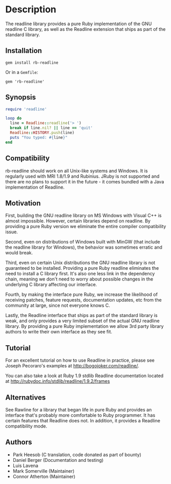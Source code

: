 # Description

The readline library provides a pure Ruby implementation of the GNU
readline C library, as well as the Readline extension that ships as part
of the standard library.

## Installation

    gem install rb-readline
  
Or in a `Gemfile`:
  
    gem 'rb-readline'

## Synopsis

```ruby
require 'readline'

loop do
  line = Readline::readline('> ')
  break if line.nil? || line == 'quit'
  Readline::HISTORY.push(line)
  puts "You typed: #{line}"
end
```

## Compatibility

rb-readline should work on all Unix-like systems and Windows. It is regularly
used with MRI 1.8/1.9 and Rubinius. JRuby is not supported and there are no
plans to support it in the future - it comes bundled with a Java implementation
of Readline.

## Motivation

First, building the GNU readline library on MS Windows with Visual C++ is
almost impossible. However, certain libraries depend on readline. By providing
a pure Ruby version we eliminate the entire compiler compatibility issue.

Second, even on distributions of Windows built with MinGW (that include
the readline library for Windows), the behavior was sometimes erratic and
would break.

Third, even on certain Unix distributions the GNU readline library is not
guaranteed to be installed. Providing a pure Ruby readline eliminates the
need to install a C library first. It's also one less link in the dependency
chain, meaning we don't need to worry about possible changes in the underlying
C library affecting our interface.

Fourth, by making the interface pure Ruby, we increase the likelihood of
receiving patches, feature requests, documentation updates, etc from the
community at large, since not everyone knows C.

Lastly, the Readline interface that ships as part of the standard library is
weak, and only provides a very limited subset of the actual GNU readline
library. By providing a pure Ruby implementation we allow 3rd party library
authors to write their own interface as they see fit.

## Tutorial

For an excellent tutorial on how to use Readline in practice, please see
Joseph Pecoraro's examples at http://bogojoker.com/readline/.

You can also take a look at Ruby 1.9 stdlib Readline documentation located
at http://rubydoc.info/stdlib/readline/1.9.2/frames

## Alternatives

See Rawline for a library that began life in pure Ruby and provides an
interface that's probably more comfortable to Ruby programmer. It has certain
features that Readline does not. In addition, it provides a Readline
compatibility mode.

## Authors

* Park Heesob (C translation, code donated as part of bounty)
* Daniel Berger (Documentation and testing)
* Luis Lavena
* Mark Somerville (Maintainer)
* Connor Atherton (Maintainer)

